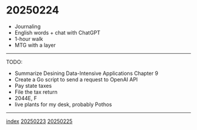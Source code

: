 <head><meta name="viewport" content="width=device-width, initial-scale=1.0, user-scalable=yes" /><meta charset="UTF-8"></head>

# 20250224

- Journaling
- English words + chat with ChatGPT
- 1-hour walk
- MTG with a layer

---

TODO:

- Summarize Desining Data-Intensive Applications Chapter 9
- Create a Go script to send a request to OpenAI API
- Pay state taxes
- File the tax return
- 2044E, F
- live plants for my desk, probably Pothos

---

[index](../../index.html)
[20250223](20250223.html)
[20250225](20250225.html)
